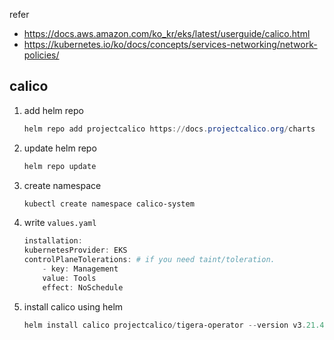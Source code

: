 
refer
- https://docs.aws.amazon.com/ko_kr/eks/latest/userguide/calico.html
- https://kubernetes.io/ko/docs/concepts/services-networking/network-policies/


## calico

1. add helm repo

    ```powershell
    helm repo add projectcalico https://docs.projectcalico.org/charts
    ```

2. update helm repo

    ```powershell
    helm repo update
    ```

3. create namespace

    ```powershell
    kubectl create namespace calico-system
    ```

4. write `values.yaml`

    ```powershell
    installation:
    kubernetesProvider: EKS
    controlPlaneTolerations: # if you need taint/toleration.
        - key: Management
        value: Tools
        effect: NoSchedule
    ```

5. install calico using helm

    ```powershell
    helm install calico projectcalico/tigera-operator --version v3.21.4 --namespace calico-system -f values.yaml
    ```